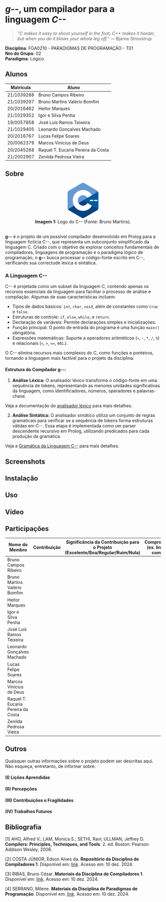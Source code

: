 # *g--*, um compilador para a linguagem *C--*

> *"C makes it easy to shoot yourself in the foot; C++ makes it harder, but when you do it blows your whole leg off."* ― Bjarne Stroustrup

**Disciplina**: FGA0210 - PARADIGMAS DE PROGRAMAÇÃO - T01 <br>
**Nro do Grupo**: 02<br>
**Paradigma**: Lógico<br>

## Alunos
| Matrícula  | Aluno                              |
| ---------- | ---------------------------------- |
| 21/1039288 | Bruno Campos Ribeiro               |
| 21/1039297 | Bruno Martins Valério Bomfim       |
| 20/2016462 | Heitor Marques                     |
| 21/1029352 | Igor e Silva Penha                 |
| 19/0057858 | José Luís Ramos Teixeira           |
| 21/1029405 | Leonardo Gonçalves Machado         |
| 20/2016767 | Lucas Felipe Soares                |
| 20/0062379 | Marcos Vinícius de Deus            |
| 20/2045268 | Raquel T. Eucaria Pereira da Costa |
| 21/2002907 | Zenilda Pedrosa Vieira             |

## Sobre

<center>
<div align='center'>
<img src="assets/logo_c--.png" width="20%"/><br>
<label><b>Imagem 1:</b> Logo do C-- (Fonte: Bruno Martins).</label><br><br>
</div>
</center>

**g--** é o projeto de um possível compilador desenvolvido em Prolog para a linguagem fictícia C--, que representa um subconjunto simplificado da linguagem C.  Criado com o objetivo de explorar conceitos fundamentais de compiladores, linguagens de programação e o paradigma lógico de programação, o **g--** busca processar o código-fonte escrito em C--, verificando sua correctude léxica e sintática.

### A Linguagem C--

C-- é projetada como um subset da linguagem C, contendo apenas os recursos essenciais da linguagem para facilitar o processo de análise e compilação. Algumas de suas características incluem:

- Tipos de dados básicos: `int`, `char`, `void`, além de constantes como `true` e `false`.
- Estruturas de controle: `if`, `else`, `while`, e `return`.
- Declaração de variáveis: Permite declarações simples e inicializações.
- Função principal: O ponto de entrada do programa é uma função `main()` obrigatória.
- Expressões matemáticas: Suporte a operadores aritméticos (`+`, `-`, `*`, `/`, `%`) e relacionais (`<`, `>`, `==`, etc.).

O C-- elimina recursos mais complexos do C, como funções e ponteiros, tornando a linguagem mais factível para o projeto da disciplina.

#### Estrutura do Compilador g--:

1. **Análise Léxica:** O analisador léxico transforma o código-fonte em uma sequência de tokens, representando as menores unidades significativas da linguagem, como identificadores, números, operadores e palavras-chave.

Veja a documentação do [analisador léxico](lexico/README.md) para mais detalhes.

2. **Análise Sintática:** O analisador sintático utiliza um conjunto de regras gramaticais para verificar se a sequência de tokens forma estruturas válidas em C--. Essa etapa é implementada como um parser descendente recursivo em Prolog, utilizando predicados para cada produção da gramática.

Veja a [Gramática da Linguagem C--](grammar.md) para mais detalhes.

## Screenshots

## Instalação 

## Uso 

## Vídeo

## Participações

| Nome do Membro                | Contribuição                                   | Significância da Contribuição para o Projeto (Excelente/Boa/Regular/Ruim/Nula) | Comprobatórios (ex. links para commits) |
| ----------------------------- | --------------------------------------------- | ------------------------------------------- | -------------------------------------- |
| Bruno Campos Ribeiro          |                                               |                                             |                                        |
| Bruno Martins Valério Bomfim  |                                               |                                             |                                        |
| Heitor Marques                |                                               |                                             |                                        |
| Igor e Silva Penha            |                                               |                                             |                                        |
| José Luís Ramos Teixeira      |                                               |                                             |                                        |
| Leonardo Gonçalves Machado    |                                               |                                             |                                        |
| Lucas Felipe Soares           |                                               |                                             |                                        |
| Marcos Vinícius de Deus       |                                               |                                             |                                        |
| Raquel T. Eucaria Pereira da Costa |                                          |                                             |                                        |
| Zenilda Pedrosa Vieira        |                                               |                                             |                                        |



## Outros 
Quaisquer outras informações sobre o projeto podem ser descritas aqui. Não esqueça, entretanto, de informar sobre:

#### (I) Lições Aprendidas

#### (II) Percepções


#### (III) Contribuições e Fragilidades


#### (IV) Trabalhos Futuros

## Bibliografia

[1] AHO, Alfred V.; LAM, Monica S.; SETHI, Ravi; ULLMAN, Jeffrey D. **Compilers: Principles, Techniques, and Tools**. 2. ed. Boston: Pearson Addison Wesley, 2006.

[2] COSTA JÚNIOR, Edson Alves da. **Repositório da Disciplina de Compiladores 1**. Disponível em: [link](https://github.com/edsomjr/Compiladores). Acesso em: 10 dez. 2024.

[3] RIBAS, Bruno César. **Materiais da Disciplina de Compiladores 1**. Disponível em: [link](https://www.brunoribas.com.br/compiladores/2024-2/). Acesso em: 10 dez. 2024.

[4] SERRANO, Milene. **Materiais da Disciplina de Paradigmas de Programação**. Disponível em: [link](https://aprender3.unb.br/). Acesso em: 10 dez. 2024.
